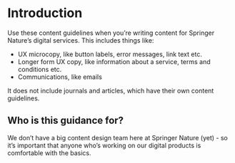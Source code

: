 # Introduction

Use these content guidelines when you’re writing content for Springer Nature’s digital services. This includes things like:
- UX microcopy, like button labels, error messages, link text etc.
- Longer form UX copy, like information about a service, terms and conditions etc.
- Communications, like emails

It does not include journals and articles, which have their own content guidelines.
## Who is this guidance for?

We don’t have a big content design team here at Springer Nature (yet) - so it’s important that anyone who’s working on our digital products is comfortable with the basics.
